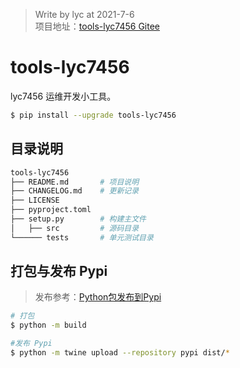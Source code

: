 > Write by lyc at 2021-7-6  
> 项目地址：[tools-lyc7456 Gitee](https://gitee.com/lyc7456/tools-lyc7456)  


# tools-lyc7456

lyc7456 运维开发小工具。

```bash
$ pip install --upgrade tools-lyc7456
```

## 目录说明

```bash
tools-lyc7456
├── README.md       # 项目说明
├── CHANGELOG.md    # 更新记录
├── LICENSE
├── pyproject.toml
├── setup.py        # 构建主文件
│   ├── src         # 源码目录
└────── tests       # 单元测试目录
```


## 打包与发布 Pypi

> 发布参考：[Python包发布到Pypi](https://www.lyc7456.com/python/20210706145324.html)    

```bash
# 打包
$ python -m build

#发布 Pypi
$ python -m twine upload --repository pypi dist/*
```


